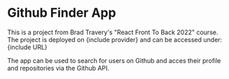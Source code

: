 # Github Finder App

This is a project from Brad Travery's "React Front To Back 2022" course.
The project is deployed on {include provider} and can be accessed under:
{include URL}

The app can be used to search for users on Github and acces their profile and repositories via the Github API.
